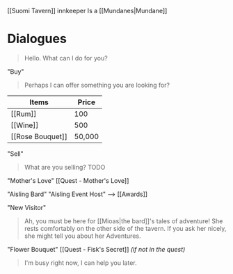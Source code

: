 [[Suomi Tavern]] innkeeper
Is a [[Mundanes|Mundane]]

# Dialogues

> Hello. What can I do for you?

"Buy"
> Perhaps I can offer something you are looking for?

| Items            | Price  |
| ---------------- | ------ |
| [[Rum]]          | 100    |
| [[Wine]]         | 500    |
| [[Rose Bouquet]] | 50,000 |

"Sell"
> What are you selling?
> TODO

"Mother's Love"
[[Quest - Mother's Love]]

"Aisling Bard"
"Aisling Event Host"
--> [[Awards]]

"New Visitor"
> Ah, you must be here for [[Mioas|the bard]]'s tales of adventure! She rests comfortably on the other side of the tavern.
> If you ask her nicely, she might tell you about her Adventures.

"Flower Bouquet"
[[Quest - Fisk's Secret]]
*(if not in the quest)*
> I'm busy right now, I can help you later.